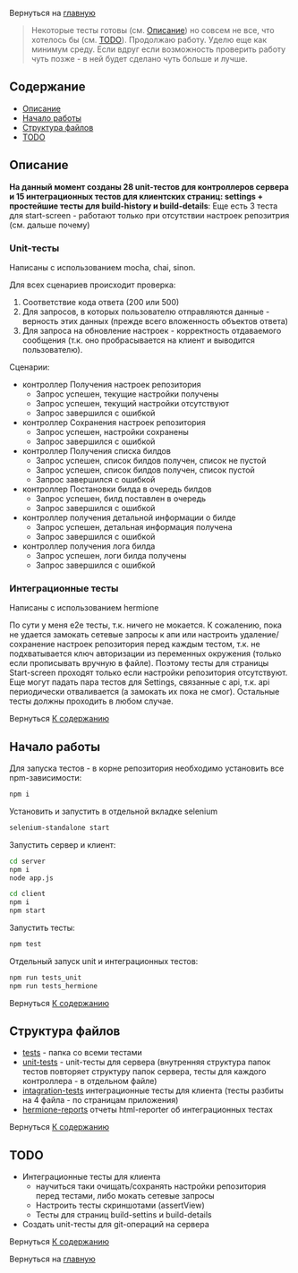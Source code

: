 Вернуться на [главную](README.md)

> Некоторые тесты готовы (см. [Описание](#about)) но совсем не все, что хотелось бы (см. [TODO](#todo)). Продолжаю работу. Уделю еще как минимум среду. Если вдруг если возможность проверить работу чуть позже - в ней будет сделано чуть больше и лучше. 

## Содержание <a name = "content_table"></a>

- [Описание](#about)
- [Начало работы](#getting_started)
- [Структура файлов](#file_tree)
- [TODO](#todo)

## Описание <a name = "about"></a>

**На данный момент созданы 28 unit-тестов для контроллеров сервера и 15 интеграционных тестов для клиентских страниц: settings + простейшие тесты для build-history и build-details**: Еще есть 3 теста для start-screen - работают только при отсутствии настроек репозитрия (см. дальше почему)

### Unit-тесты

Написаны с использованием mocha, chai, sinon.

Для всех сценариев происходит проверка:
1. Соответствие кода ответа (200 или 500)
2. Для запросов, в которых пользователю отправляются данные - верность этих данных (прежде всего вложенность объектов ответа)
3. Для запроса на обновление настроек - корректность отдаваемого сообщения (т.к. оно пробрасывается на клиент и выводится пользователю).

Сценарии:
- контроллер Получения настроек репозитория
    - Запрос успешен, текущие настройки получены
    - Запрос успешен, текущий настройки отсутствуют
    - Запрос завершился с ошибкой
- контроллер Сохранения настроек репозитория
    - Запрос успешен, настройки сохранены
    - Запрос завершился с ошибкой
- контроллер Получения списка билдов
    - Запрос успешен, список билдов получен, список не пустой
    - Запрос успешен, список билдов получен, список пустой
    - Запрос завершился с ошибкой
- контроллер Постановки билда в очередь билдов
    - Запрос успешен, билд поставлен в очередь
    - Запрос завершился с ошибкой
- контроллер получения детальной информации о билде
    - Запрос успешен, детальная информация получена
    - Запрос завершился с ошибкой
- контроллер получения лога билда
    - Запрос успешен, логи билда получены
    - Запрос завершился с ошибкой

### Интеграционные тесты
Написаны с использованием hermione

По сути у меня e2e тесты, т.к. ничего не мокается.
К сожалению, пока не удается замокать сетевые запросы к апи или настроить удаление/сохранение настроек репозитория перед каждым тестом, т.к. не подхватывается ключ авторизации из переменных окружения (только если прописывать вручную в файле). Поэтому тесты для страницы Start-screen проходят только если настройки репозитория отсутствуют. Еще могут падать пара тестов для Settings, связанные с api, т.к. api периодически отваливается (а замокать их пока не смог). Остальные тесты должны проходить в любом случае.

Вернуться [К содержанию](#content_table)

## Начало работы <a name = "getting_started"></a>

Для запуска тестов - в корне репозитория необходимо установить все npm-зависимости:
```bash
npm i
``` 
Установить и запустить в отдельной вкладке selenium
```bash
selenium-standalone start
```
Запустить сервер и клиент:
```bash
cd server
npm i
node app.js
```
```bash
cd client
npm i
npm start
```
Запустить тесты:
```bash
npm test
``` 
Отдельный запуск unit и интеграционных тестов:
```bash
npm run tests_unit
npm run tests_hermione
``` 

Вернуться [К содержанию](#content_table)

## Структура файлов <a name = "file_tree"></a>

- [tests](tests) - папка со всеми тестами
- [unit-tests](unit-tests) - unit-тесты для сервера (внутренняя структура папок тестов повторяет структуру папок сервера, тесты для каждого контроллера - в отдельном файле)
- [intagration-tests](intagration-tests) интеграционные тесты для клиента (тесты разбиты на 4 файла - по страницам приложения)
- [hermione-reports](hermione-reports) отчеты html-reporter об интеграционных тестах

Вернуться [К содержанию](#content_table)

## TODO

- Интеграционные тесты для клиента
   - научиться таки очищать/сохранять настройки репозитория перед тестами, либо мокать сетевые запросы
   - Настроить тесты скриншотами (assertView)
   - Тесты для страниц build-settins и build-details
- Создать unit-тесты для git-операций на сервера

Вернуться [К содержанию](#content_table)

Вернуться на [главную](README.md)
